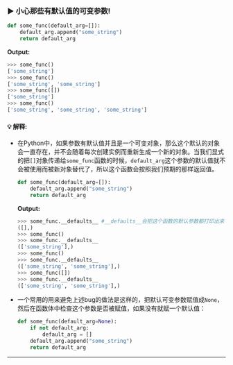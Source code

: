 ### ▶ 小心那些有默认值的可变参数!

```py
def some_func(default_arg=[]):
    default_arg.append("some_string")
    return default_arg
```

**Output:**
```py
>>> some_func()
['some_string']
>>> some_func()
['some_string', 'some_string']
>>> some_func([])
['some_string']
>>> some_func()
['some_string', 'some_string', 'some_string']
```

#### 💡 解释:

- 在Python中，如果参数有默认值并且是一个可变对象，那么这个默认的对象会一直存在，并不会随着每次创建实例而重新生成一个新的对象。当我们显式的把`[]`对象传递给`some_func`函数的时候，`default_arg`这个参数的默认值就不会被使用而被新对象替代了，所以这个函数会按照我们预期的那样返回值。

    ```py
    def some_func(default_arg=[]):
        default_arg.append("some_string")
        return default_arg
    ```

    **Output:**
    ```py
    >>> some_func.__defaults__ #__defaults__会把这个函数的默认参数都打印出来
    ([],)
    >>> some_func()
    >>> some_func.__defaults__
    (['some_string'],)
    >>> some_func()
    >>> some_func.__defaults__
    (['some_string', 'some_string'],)
    >>> some_func([])
    >>> some_func.__defaults__
    (['some_string', 'some_string'],)
    ```

- 一个常用的用来避免上述bug的做法是这样的，把默认可变参数赋值成`None`，然后在函数体中检查这个参数是否被赋值，如果没有就赋一个默认值：

    ```py
    def some_func(default_arg=None):
        if not default_arg:
            default_arg = []
        default_arg.append("some_string")
        return default_arg
    ```

---